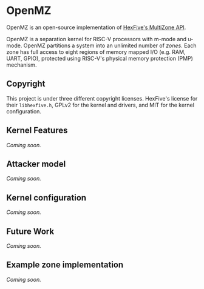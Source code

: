 # OpenMZ 

OpenMZ is an open-source implementation of [HexFive's MultiZone API](https://github.com/hex-five/multizone-api). 

OpenMZ is a separation kernel for RISC-V processors with m-mode and u-mode. OpenMZ partitions a system into an unlimited number of *zones*. Each zone has full access to eight regions of memory mapped I/O (e.g. RAM, UART, GPIO), protected using RISC-V's physical memory protection (PMP) mechanism.

## Copyright

This project is under three different copyright licenses. HexFive's license for their `libhexfive.h`, GPLv2 for the kernel and drivers, and MIT for the kernel configuration.

## Kernel Features
*Coming soon.*

## Attacker model
*Coming soon.*

## Kernel configuration
*Coming soon.*

## Future Work
*Coming soon.*

## Example zone implementation
*Coming soon.*
